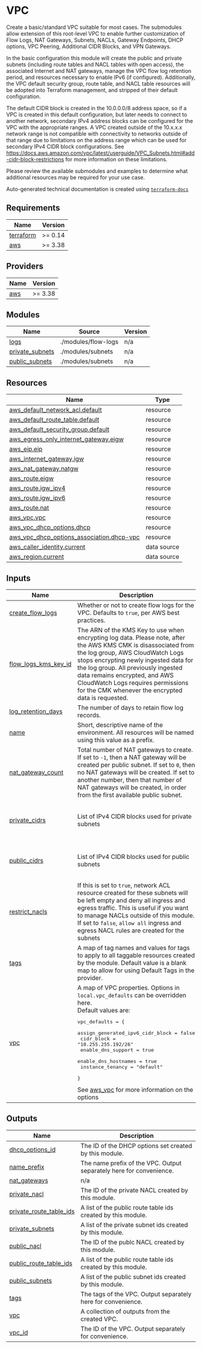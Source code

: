 # VPC

Create a basic/standard VPC suitable for most cases.  The submodules allow extension of this root-level VPC to enable
further customization of Flow Logs, NAT Gateways, Subnets, NACLs, Gateway Endpoints, DHCP options, VPC Peering, Additional CIDR Blocks, and VPN Gateways.

In the basic configuration this module will create the public and private subnets (including route tables and NACL tables
with open access), the associated Internet and NAT gateways, manage the VPC flow log retention period, and resources
necessary to enable IPv6 (if configured).  Additionally, the VPC default security group, route table, and NACL table
resources will be adopted into Terraform management, and stripped of their default configuration.

The default CIDR block is created in the 10.0.0.0/8 address space, so if a VPC is created in this default configuration,
but later needs to connect to another network, secondary IPv4 address blocks can be configured for the VPC with
the appropriate ranges.  A VPC created outside of the 10.x.x.x network range is not compatible with connectivity to networks outside of that range due to
limitations on the address range which can be used for secondary IPv4 CIDR block configurations. See
<https://docs.aws.amazon.com/vpc/latest/userguide/VPC_Subnets.html#add-cidr-block-restrictions> for more information on
these limitations.

Please review the available submodules and examples to determine what additional resources may be required for your use case.
<!-- BEGINNING OF PRE-COMMIT-TERRAFORM DOCS HOOK -->
Auto-generated technical documentation is created using [`terraform-docs`](https://terraform-docs.io/)

## Requirements

| Name | Version |
|------|---------|
| <a name="requirement_terraform"></a> [terraform](#requirement\_terraform) | >= 0.14 |
| <a name="requirement_aws"></a> [aws](#requirement\_aws) | >= 3.38 |

## Providers

| Name | Version |
|------|---------|
| <a name="provider_aws"></a> [aws](#provider\_aws) | >= 3.38 |

## Modules

| Name | Source | Version |
|------|--------|---------|
| <a name="module_logs"></a> [logs](#module\_logs) | ./modules/flow-logs | n/a |
| <a name="module_private_subnets"></a> [private\_subnets](#module\_private\_subnets) | ./modules/subnets | n/a |
| <a name="module_public_subnets"></a> [public\_subnets](#module\_public\_subnets) | ./modules/subnets | n/a |

## Resources

| Name | Type |
|------|------|
| [aws_default_network_acl.default](https://registry.terraform.io/providers/hashicorp/aws/latest/docs/resources/default_network_acl) | resource |
| [aws_default_route_table.default](https://registry.terraform.io/providers/hashicorp/aws/latest/docs/resources/default_route_table) | resource |
| [aws_default_security_group.default](https://registry.terraform.io/providers/hashicorp/aws/latest/docs/resources/default_security_group) | resource |
| [aws_egress_only_internet_gateway.eigw](https://registry.terraform.io/providers/hashicorp/aws/latest/docs/resources/egress_only_internet_gateway) | resource |
| [aws_eip.eip](https://registry.terraform.io/providers/hashicorp/aws/latest/docs/resources/eip) | resource |
| [aws_internet_gateway.igw](https://registry.terraform.io/providers/hashicorp/aws/latest/docs/resources/internet_gateway) | resource |
| [aws_nat_gateway.natgw](https://registry.terraform.io/providers/hashicorp/aws/latest/docs/resources/nat_gateway) | resource |
| [aws_route.eigw](https://registry.terraform.io/providers/hashicorp/aws/latest/docs/resources/route) | resource |
| [aws_route.igw_ipv4](https://registry.terraform.io/providers/hashicorp/aws/latest/docs/resources/route) | resource |
| [aws_route.igw_ipv6](https://registry.terraform.io/providers/hashicorp/aws/latest/docs/resources/route) | resource |
| [aws_route.nat](https://registry.terraform.io/providers/hashicorp/aws/latest/docs/resources/route) | resource |
| [aws_vpc.vpc](https://registry.terraform.io/providers/hashicorp/aws/latest/docs/resources/vpc) | resource |
| [aws_vpc_dhcp_options.dhcp](https://registry.terraform.io/providers/hashicorp/aws/latest/docs/resources/vpc_dhcp_options) | resource |
| [aws_vpc_dhcp_options_association.dhcp-vpc](https://registry.terraform.io/providers/hashicorp/aws/latest/docs/resources/vpc_dhcp_options_association) | resource |
| [aws_caller_identity.current](https://registry.terraform.io/providers/hashicorp/aws/latest/docs/data-sources/caller_identity) | data source |
| [aws_region.current](https://registry.terraform.io/providers/hashicorp/aws/latest/docs/data-sources/region) | data source |

## Inputs

| Name | Description | Type | Default | Required |
|------|-------------|------|---------|:--------:|
| <a name="input_create_flow_logs"></a> [create\_flow\_logs](#input\_create\_flow\_logs) | Whether or not to create flow logs for the VPC. Defaults to `true`, per AWS best practices. | `bool` | `true` | no |
| <a name="input_flow_logs_kms_key_id"></a> [flow\_logs\_kms\_key\_id](#input\_flow\_logs\_kms\_key\_id) | The ARN of the KMS Key to use when encrypting log data. Please note, after the AWS KMS CMK is disassociated from the log group, AWS CloudWatch Logs stops encrypting newly ingested data for the log group. All previously ingested data remains encrypted, and AWS CloudWatch Logs requires permissions for the CMK whenever the encrypted data is requested. | `string` | `null` | no |
| <a name="input_log_retention_days"></a> [log\_retention\_days](#input\_log\_retention\_days) | The number of days to retain flow log records. | `number` | `365` | no |
| <a name="input_name"></a> [name](#input\_name) | Short, descriptive name of the environment. All resources will be named using this value as a prefix. | `string` | n/a | yes |
| <a name="input_nat_gateway_count"></a> [nat\_gateway\_count](#input\_nat\_gateway\_count) | Total number of NAT gateways to create. If set to `-1`, then a NAT gateway will be created per public subnet. If set to `0`, then no NAT gateways will be created. If set to another number, then that number of NAT gateways will be created, in order from the first available public subnet. | `number` | `-1` | no |
| <a name="input_private_cidrs"></a> [private\_cidrs](#input\_private\_cidrs) | List of IPv4 CIDR blocks used for private subnets | `list(string)` | <pre>[<br>  "10.255.255.224/28",<br>  "10.255.255.240/28"<br>]</pre> | no |
| <a name="input_public_cidrs"></a> [public\_cidrs](#input\_public\_cidrs) | List of IPv4 CIDR blocks used for public subnets | `list(string)` | <pre>[<br>  "10.255.255.192/28",<br>  "10.255.255.208/28"<br>]</pre> | no |
| <a name="input_restrict_nacls"></a> [restrict\_nacls](#input\_restrict\_nacls) | If this is set to `true`, network ACL resource created for these subnets will be left empty and deny all ingress and egress traffic. This is useful if you want to manage NACLs outside of this module. If set to `false`, `allow all` ingress and egress NACL rules are created for the subnets | `bool` | `false` | no |
| <a name="input_tags"></a> [tags](#input\_tags) | A map of tag names and values for tags to apply to all taggable resources created by the module. Default value is a blank map to allow for using Default Tags in the provider. | `map(string)` | `{}` | no |
| <a name="input_vpc"></a> [vpc](#input\_vpc) | A map of VPC properties. Options in `local.vpc_defaults` can be overridden here.<br>  Default values are:<pre>vpc_defaults = {<br>    assign_generated_ipv6_cidr_block = false<br>    cidr_block                       = "10.255.255.192/26"<br>    enable_dns_support               = true<br>    enable_dns_hostnames             = true<br>    instance_tenancy                 = "default"<br>  }</pre>See [aws\_vpc](https://registry.terraform.io/providers/hashicorp/aws/latest/docs/resources/vpc) for more information on the options | `map(string)` | `{}` | no |

## Outputs

| Name | Description |
|------|-------------|
| <a name="output_dhcp_options_id"></a> [dhcp\_options\_id](#output\_dhcp\_options\_id) | The ID of the DHCP options set created by this module. |
| <a name="output_name_prefix"></a> [name\_prefix](#output\_name\_prefix) | The name prefix of the VPC. Output separately here for convenience. |
| <a name="output_nat_gateways"></a> [nat\_gateways](#output\_nat\_gateways) | n/a |
| <a name="output_private_nacl"></a> [private\_nacl](#output\_private\_nacl) | The ID of the private NACL created by this module. |
| <a name="output_private_route_table_ids"></a> [private\_route\_table\_ids](#output\_private\_route\_table\_ids) | A list of the public route table ids created by this module. |
| <a name="output_private_subnets"></a> [private\_subnets](#output\_private\_subnets) | A list of the private subnet ids created by this module. |
| <a name="output_public_nacl"></a> [public\_nacl](#output\_public\_nacl) | The ID of the publc NACL created by this module. |
| <a name="output_public_route_table_ids"></a> [public\_route\_table\_ids](#output\_public\_route\_table\_ids) | A list of the public route table ids created by this module. |
| <a name="output_public_subnets"></a> [public\_subnets](#output\_public\_subnets) | A list of the public subnet ids created by this module. |
| <a name="output_tags"></a> [tags](#output\_tags) | The tags of the VPC. Output separately here for convenience. |
| <a name="output_vpc"></a> [vpc](#output\_vpc) | A collection of outputs from the created VPC. |
| <a name="output_vpc_id"></a> [vpc\_id](#output\_vpc\_id) | The ID of the VPC. Output separately for convenience. |
<!-- END OF PRE-COMMIT-TERRAFORM DOCS HOOK -->
